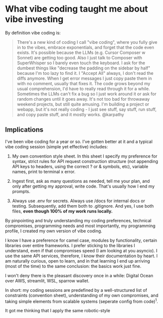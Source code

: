 # What vibe coding taught me about vibe investing

By definition vibe coding is:

> There's a new kind of coding I call "vibe coding", where you fully give in to the vibes, embrace exponentials, and forget that the code even exists. It's possible because the LLMs (e.g. Cursor Composer w Sonnet) are getting too good. Also I just talk to Composer with SuperWhisper so I barely even touch the keyboard. I ask for the dumbest things like "decrease the padding on the sidebar by half" because I'm too lazy to find it. I "Accept All" always, I don't read the diffs anymore. When I get error messages I just copy paste them in with no comment, usually that fixes it. The code grows beyond my usual comprehension, I'd have to really read through it for a while. Sometimes the LLMs can't fix a bug so I just work around it or ask for random changes until it goes away. It's not too bad for throwaway weekend projects, but still quite amusing. I'm building a project or webapp, but it's not really coding - I just see stuff, say stuff, run stuff, and copy paste stuff, and it mostly works. @karpathy

## Implications

I've been vibe coding for a year or so. I've gotten better at it and a typical vibe coding session (simple yet effective) includes:

1. My own convention style sheet. In this sheet I specify my preference for syntax, strict rules for API request construction structure (not appending API keys to headers, using the correct ? or & symbols, etc), variable names, print to terminal x error.

2. Ingest first, ask as many questions as needed, tell me your plan, and only after getting my approval, write code. That's usually how I end my prompts.

3. Always use .env for secrets. Always use /docs for internal docs or testing. Subsequently, add them both to .gitignore. And yes, I use both files, **even though 100% of my work runs locally.**

By pinpointing and truly understanding my coding preferences, technical compromises, programming needs and most importantly, my programming profile, I created my own version of vibe coding.

I know I have a preference for camel case, modules by functionality, certain libraries over entire frameworks. I prefer sticking to the libraries I understand, even if that compromises speed (I am looking at you asyncio). I use the same API services, therefore, I know their documentation by heart. I am naturally curious, open to learn, and in that learning I end up arriving (most of the time) to the same conclusion: the basics work just fine.

I won't deny there is the pleasant discovery once in a while: Digital Ocean over AWS, streamlit, WSL, sparrow wallet.

In short: my coding sessions are predefined by a well-structured list of constraints (convention sheet), understanding of my own compromises, and taking simple elements from scalable systems (seperate config from code)<sup>1</sup>.

It got me thinking that I apply the same robotic-style
